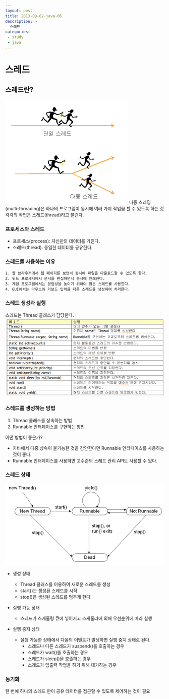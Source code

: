 ```yaml
---
layout: post
title: 2013-09-02-java-06
description: >
  스레드
categories:
 - study
 - java
---
```


# 스레드

## 스레드란?
![스레드](/assets/img/blog/java30.png)
다중 스레딩(multi-threading)은 하나의 프로그램이 동시에 여러 가지 작업을 할 수 있도록 하는 것
각각의 작업은 스레드(thread)라고 불린다. 

### 프로세스와 스레드
+ 프로세스(process): 자신만의 데이터를 가진다.
+ 스레드(thread): 동일한 데이터를 공유한다. 

### 스레드를 사용하는 이유
~~~
1. 웹 브라우저에서 웹 페이지를 보면서 동시에 파일을 다운로드할 수 있도록 한다.
2. 워드 프로세서에서 문서를 편집하면서 동시에 인쇄한다.
3. 게임 프로그램에서는 응답성을 높이기 위하여 많은 스레드를 사용한다.
4. GUI에서는 마우스와 키보드 입력을 다른 스레드를 생성하여 처리한다.
~~~

### 스레드 생성과 실행
스레드는 Thread 클래스가 담당한다. 
![스레드클래스](/assets/img/blog/java31.png)

### 스레드를 생성하는 방법
1. Thread 클래스를 상속하는 방법
2. Runnable 인터페이스를 구현하는 방법

어떤 방법이 좋은가?
+ 자바에서 다중 상속이 불가능한 것을 감안한다면 Runnable 인터페이스를 사용하는 것이 좋다. 
+ Runnable 인터페이스를 사용하면 고수준의 스레드 관리 API도 사용할 수 있다.

### 스레드 상태
![스레드 상태](/assets/img/blog/java32.png)
+ 생성 상태
  + Thread 클래스를 이용하여 새로운 스레드를 생성
  + start()는 생성된 스레드를 시작
  + stop()은 생성된 스레드를 멈추게 한다. 

+ 실행 가능 상태
  + 스레드가 스케줄링 큐에 넣어지고 스케줄러에 의해 우선순위에 따라 실행

+ 실행 중지 상태
  + 실행 가능한 상태에서 다음의 이벤트가 발생하면 실행 중지 상태로 된다.
    + 스레드나 다른 스레드가 suspend()를 호출하는 경우
    + 스레드가 wait()를 호출하는 경우
    + 스레드가 sleep()을 호출하는 경우
    + 스레드가 입출력 작업을 하기 위해 대기하는 경우 

### 동기화
한 번에 하나의 스레드 만이 공유 데이터를 접근할 수 있도록 제어하는 것이 필요

